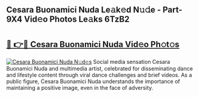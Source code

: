 ## Cesara Buonamici Nuda Le𝚊k𝚎d N𝚞𝚍e - Part-9X4 Vid𝚎o Photos Le𝚊ks 6TzB2

# <h2><a href="http://fbddor.evod.top/?m=Cesara+Buonamici+Nuda">🔗 👉🔴 Cesara Buonamici Nuda Vid𝚎o Ph𝚘t𝚘s</a></h2>

[![Cesara Buonamici Nuda N𝚞d𝚎s](https://i.imgur.com/8V9OHl7.gif)](http://fbddor.evod.top/?m=Cesara+Buonamici+Nuda)
Social media sensation Cesara Buonamici Nuda and multimedia artist, celebrated for disseminating dance and lifestyle content through viral dance challenges and brief videos. As a public figure, Cesara Buonamici Nuda understands the importance of maintaining a positive image, even in the face of adversity. 
